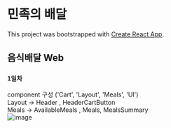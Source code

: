# 민족의 배달

This project was bootstrapped with [Create React App](https://github.com/facebook/create-react-app).

## 음식배달 Web

### `1일차`

component 구성 ('Cart', 'Layout', 'Meals', 'UI') <br>
Layout -> Header , HeaderCartButton <br>
Meals -> AvailableMeals , Meals, MealsSummary <br>
![image](https://user-images.githubusercontent.com/77665102/152399534-1706ac1c-a2cb-4fa2-ad18-f1bd9c24d04d.png) <br>

